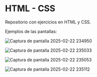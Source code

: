 # HTML - CSS

Repositorio con ejercicios en HTML y CSS.

Ejemplos de las pantallas:

![Captura de pantalla 2025-02-22 234950](https://github.com/user-attachments/assets/3a1ce76f-dcae-4fc1-9ab8-0273e6756bc0)

![Captura de pantalla 2025-02-22 235033](https://github.com/user-attachments/assets/b0d0ada6-cb76-47ff-ae87-b4adcc08ed10)

![Captura de pantalla 2025-02-22 235053](https://github.com/user-attachments/assets/dcb21711-f890-4a3d-b18a-e5f5e9c1885a)

![Captura de pantalla 2025-02-22 235112](https://github.com/user-attachments/assets/c081b299-53a5-4be8-9e18-5b5f9ef5f6fd)
